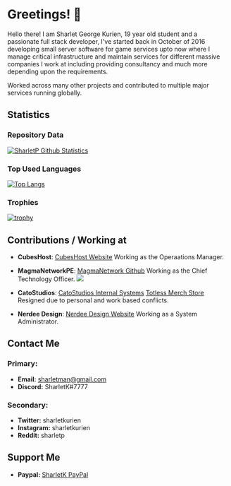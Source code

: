 # Greetings! 👋

Hello there! I am Sharlet George Kurien, 19 year old student and a passionate full stack developer, I've started back in October of 2016 developing small server software for game services upto now where I manage critical infrastructure and maintain services for different massive companies I work at including providing consultancy and much more depending upon the requirements.

Worked across many other projects and contributed to multiple major services running globally.

## Statistics
### Repository Data
[![SharletP Github Statistics](https://github-readme-stats.vercel.app/api?username=sharletk&count_private=true&show_icons=true&theme=highcontrast&include_all_commits=true)](https://github.com/sharletk/SharletK)

### Top Used Languages
[![Top Langs](https://github-readme-stats.vercel.app/api/top-langs/?username=sharletk&layout=compact&langs_count=10)](https://github.com/sharletK/SharletK)

### Trophies
[![trophy](https://github-profile-trophy.vercel.app/?username=sharletk)](https://github.com/ryo-ma/github-profile-trophy)

## Contributions / Working at
- **CubesHost**: [CubesHost Website](https://cubes.host) 
Working as the Operaations Manager.

- **MagmaNetworkPE**: [MagmaNetwork Github](https://github.com/MagmaNetworkPE)
Working as the Chief Technology Officer.
<a href="https://minecraftpocket-servers.com/server/51785/"><img src="https://minecraftpocket-servers.com/server/51785/banners/regular-banner-4.png" border="0"></a>

- **CatoStudios**: [CatoStudios Internal Systems](https://catostudios.nl) [Totless Merch Store](https://totless.tv)
Resigned due to personal and work based conflicts.

- **Nerdee Design**: [Nerdee Design Website](https://nerdee.design)
Working as a System Administrator.

## Contact Me
### Primary:
- **Email:** sharletman@gmail.com
- **Discord:** SharletK#7777

### Secondary:
- **Twitter:** sharletkurien
- **Instagram:** sharletkurien
- **Reddit:** sharletp

## Support Me
- **Paypal:** [SharletK PayPal](https://paypal.me/sharletk)
